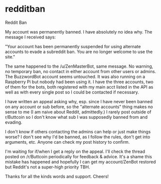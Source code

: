# redditban
Reddit Ban

My account was permanently banned. I have absolutely no idea why. The message I received says:

"Your account has been permanently suspended for using alternate accounts to evade a subreddit ban.
You are no longer welcome to use the site."

The same happened to the /u/ZenMasterBot, same message. No warning, no temporary ban, no contact in either account from other users or admins. The BuzzwordBot account seems untouched. It was also running on a Raspberry Pi but nobody had been using it. I have the three accounts, two of them for the bots, both registered with my main acct listed in the API as well as with every single post so I could be contacted if necessary.

I have written an appeal asking why, esp. since I have never been banned on any account or sub before, so the "alternate accounts" thing makes no sense to me (I am naive about Reddit, admittedly.) I rarely post outside of r/Buttcoin so I don't know what sub I was supposedly banned from and evading.

I don't know if others contacting the admins can help or just make things worse? I don't see why I'd be banned, as I follow the rules, don't get into arguments, etc. Anyone can check my post history to confirm.

I'm waiting for if/when I get a reply on the appeal. I'll check the thread posted on /r/Buttcoin periodically for feedback & advice. It's a shame this mistake has happened and hopefully I can get my account/ZenBot restored but Reddit's not a super-high priority TBH.

Thanks for all the kinds words and support. Cheers!
